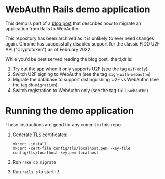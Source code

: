 # WebAuthn Rails demo application

This demo is part of a [blog post](https://www.stackallocated.com/blog/2019/u2f-to-webauthn/) that describes how to migrate an application from Rails to WebAuthn.

This repository has been archived as it is unlikely to ever need changes again. Chrome has successfully disabled support for the classic FIDO U2F API ("Cryptotoken") as of February 2022.

While you'd be best served reading the blog post, the tl;dr is:

1. Try out the app when it only supports U2F (see the tag `u2f-only`)
2. Switch U2F signing to WebAuthn (see the tag `sign-with-webauthn`)
3. Migrate the database to support distinguishing U2F vs WebAuthn (see the tag `db-migration`)
4. Switch registration to WebAuthn only (see the tag `full-webauthn`)

# Running the demo application

These instructions are good for any commit in this repo.

1. Generate TLS certificates:
   ```
   mkcert -install
   mkcert -cert-file config/tls/localhost.pem -key-file config/tls/localhost-key.pem localhost
   ```

2. Run `rake db:migrate`

3. Run `rails s` to start it!
